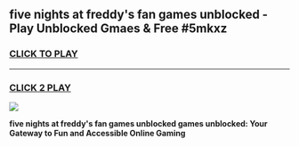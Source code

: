 
## five nights at freddy's fan games unblocked - Play Unblocked Gmaes & Free #5mkxz
<h3>
<a href="https://news.freeplayer.one?title=five_nights_at_freddy's_fan_games_unblocked&ref=03M">CLICK TO PLAY</a></h3>
<hr>

<h3>
<a href="https://news.freeplayer.one?title=five_nights_at_freddy's_fan_games_unblocked&ref=03M">CLICK 2 PLAY</a>
  
</h3>

<a href="https://news.freeplayer.one?title=five_nights_at_freddy's_fan_games_unblocked&ref=03M"><img src="https://clearcache.store/games.png"></a>


**five nights at freddy's fan games unblocked games unblocked: Your Gateway to Fun and Accessible Online Gaming**
